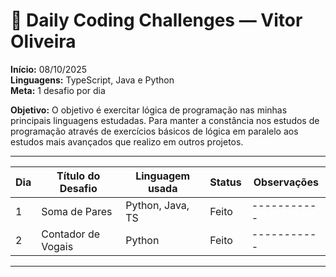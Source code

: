 # 🧩 Daily Coding Challenges — Vitor Oliveira

**Início:** 08/10/2025  
**Linguagens:** TypeScript, Java e Python  
**Meta:** 1 desafio por dia

**Objetivo:** O objetivo é exercitar lógica de programação nas minhas principais linguagens estudadas.
Para manter a constância nos estudos de programação através de exercícios básicos de lógica em paralelo
aos estudos mais avançados que realizo em outros projetos.

---

| Dia | Título do Desafio  | Linguagem usada  | Status | Observações |
| --- | ------------------ | ---------------- | ------ | ----------- |
| 1   | Soma de Pares      | Python, Java, TS | Feito  | ----------- |
| 2   | Contador de Vogais | Python           | Feito  | ----------- |

---
